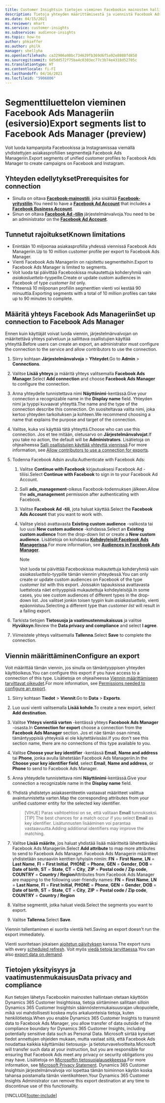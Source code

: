 ```yaml
---
title: Customer Insightsin tietojen vieminen Facebookin mainosten hallintaan
description: Tietoja yhteyden määrittämisestä ja viennistä Facebook Ads Manageriin.
ms.date: 04/15/2021
ms.reviewer: mhart
ms.service: customer-insights
ms.subservice: audience-insights
ms.topic: how-to
author: phkieffer
ms.author: philk
manager: shellyha
ms.openlocfilehash: ca32906a98bc734639fb369d6f5a92e8888fd850
ms.sourcegitcommit: 6d5dd572f75ba4c0303ec77c3b74e4318d52705c
ms.translationtype: HT
ms.contentlocale: fi-FI
ms.lasthandoff: 04/16/2021
ms.locfileid: "5906806"
---
```

# <a name="export-segments-list-to-facebook-ads-manager-preview"></a><span data-ttu-id="a0401-103">Segmenttiluettelon vieminen Facebook Ads Manageriin (esiversio)</span><span class="sxs-lookup"><span data-stu-id="a0401-103">Export segments list to Facebook Ads Manager (preview)</span></span>

<span data-ttu-id="a0401-104">Voit luoda kampanjoita Facebookissa ja Instagramissaa viemällä yhdistettyjen asiakasprofiilien segmenttejä Facebook Ads Manageriin.</span><span class="sxs-lookup"><span data-stu-id="a0401-104">Export segments of unified customer profiles to Facebook Ads Manager to create campaigns on Facebook and Instagram.</span></span>

## <a name="prerequisites-for-connection"></a><span data-ttu-id="a0401-105">Yhteyden edellytykset</span><span class="sxs-lookup"><span data-stu-id="a0401-105">Prerequisites for connection</span></span>

- <span data-ttu-id="a0401-106">Sinulla on oltava [**Facebook-mainostili**](https://www.facebook.com/business/learn/lessons/step-by-step-ads-manager-account), joka sisältää [**Facebook-yritystilin**](https://business.facebook.com/).</span><span class="sxs-lookup"><span data-stu-id="a0401-106">You need to have a [**Facebook Ad Account**](https://www.facebook.com/business/learn/lessons/step-by-step-ads-manager-account) that includes a [**Facebook Business Account**](https://business.facebook.com/).</span></span>
- <span data-ttu-id="a0401-107">Sinun on oltava [**Facebook Ad -tilin**](https://www.facebook.com/business/learn/lessons/step-by-step-ads-manager-account) järjestelmänvalvoja.</span><span class="sxs-lookup"><span data-stu-id="a0401-107">You need to be an administrator on the [**Facebook Ad Account**](https://www.facebook.com/business/learn/lessons/step-by-step-ads-manager-account).</span></span>

## <a name="known-limitations"></a><span data-ttu-id="a0401-108">Tunnetut rajoitukset</span><span class="sxs-lookup"><span data-stu-id="a0401-108">Known limitations</span></span>

- <span data-ttu-id="a0401-109">Enintään 10 miljoonaa asiakasprofiilia yhdessä viennissä Facebook Ads Manageriin.</span><span class="sxs-lookup"><span data-stu-id="a0401-109">Up to 10 million customer profile per export to Facebook Ads Manager.</span></span>
- <span data-ttu-id="a0401-110">Vienti Facebook Ads Manageriin on rajoitettu segmentteihin.</span><span class="sxs-lookup"><span data-stu-id="a0401-110">Export to Facebook Ads Manager is limited to segments.</span></span>
- <span data-ttu-id="a0401-111">Voit luoda tai päivittää Facebookissa mukautettuja kohderyhmiä vain *asiakasluettelo*-tyypeille.</span><span class="sxs-lookup"><span data-stu-id="a0401-111">Create or update custom audiences in Facebook of type *customer list* only.</span></span>
- <span data-ttu-id="a0401-112">Yhteensä 10 miljoonan profiilin segmenttien vienti voi kestää 90 minuuttia.</span><span class="sxs-lookup"><span data-stu-id="a0401-112">Exporting segments with a total of 10 million profiles can take up to 90 minutes to complete.</span></span>

## <a name="set-up-connection-to-facebook-ads-manager"></a><span data-ttu-id="a0401-113">Määritä yhteys Facebook Ads Manageriin</span><span class="sxs-lookup"><span data-stu-id="a0401-113">Set up connection to Facebook Ads Manager</span></span>

<span data-ttu-id="a0401-114">Ennen kuin käyttäjät voivat luoda viennin, järjestelmänvalvojan on määritettävä yhteys palveluun ja sallittava osallistujien käyttää yhteyttä.</span><span class="sxs-lookup"><span data-stu-id="a0401-114">Before users can create an export, an administrator must configure the connection to the service and allow contributors to use the connection.</span></span>

1. <span data-ttu-id="a0401-115">Siirry kohtaan **Järjestelmänvalvoja** > **Yhteydet**.</span><span class="sxs-lookup"><span data-stu-id="a0401-115">Go to **Admin** > **Connections**.</span></span>

1. <span data-ttu-id="a0401-116">Valitse **Lisää yhteys** ja määritä yhteys valitsemalla **Facebook Ads Manager**.</span><span class="sxs-lookup"><span data-stu-id="a0401-116">Select **Add connection** and choose **Facebook Ads Manager** to configure the connection.</span></span>

1. <span data-ttu-id="a0401-117">Anna yhteydelle tunnistettava nimi **Näyttönimi**-kentässä.</span><span class="sxs-lookup"><span data-stu-id="a0401-117">Give your connection a recognizable name in the **Display name** field.</span></span> <span data-ttu-id="a0401-118">Yhteyden nimi ja tyyppi kuvaavat yhteyttä.</span><span class="sxs-lookup"><span data-stu-id="a0401-118">The name and the type of the connection describe this connection.</span></span> <span data-ttu-id="a0401-119">On suositeltavaa valita nimi, joka kertoo yhteyden tarkoituksen ja kohteen.</span><span class="sxs-lookup"><span data-stu-id="a0401-119">We recommend choosing a name that explains the purpose and target of the connection.</span></span>

1. <span data-ttu-id="a0401-120">Valitse, kuka voi käyttää tätä yhteyttä.</span><span class="sxs-lookup"><span data-stu-id="a0401-120">Choose who can use this connection.</span></span> <span data-ttu-id="a0401-121">Jos et tee mitään, oletusarvo on **Järjestelmänvalvojat**.</span><span class="sxs-lookup"><span data-stu-id="a0401-121">If you take no action, the default will be **Administrators**.</span></span> <span data-ttu-id="a0401-122">Lisätietoja on ohjeaiheessa [Salli osallistujien käyttää yhteyttä viennissä](connections.md#allow-contributors-to-use-a-connection-for-exports).</span><span class="sxs-lookup"><span data-stu-id="a0401-122">For more information, see [Allow contributors to use a connection for exports](connections.md#allow-contributors-to-use-a-connection-for-exports).</span></span>

1. <span data-ttu-id="a0401-123">Todenna Facebook Adsin avulla:</span><span class="sxs-lookup"><span data-stu-id="a0401-123">Authenticate with Facebook Ads:</span></span> 

   1. <span data-ttu-id="a0401-124">Valitse **Continue with Facebook** kirjautuaksesi Facebook Ad -tiliisi.</span><span class="sxs-lookup"><span data-stu-id="a0401-124">Select **Continue with Facebook** to sign in to your Facebook Ad Account.</span></span>

   1. <span data-ttu-id="a0401-125">Salli **ads_management**-oikeus Facebook-todennuksen jälkeen.</span><span class="sxs-lookup"><span data-stu-id="a0401-125">Allow the **ads_management** permission after authenticating with Facebook.</span></span>

   1. <span data-ttu-id="a0401-126">Valitse **Facebook Ad -tili**, jota haluat käyttää.</span><span class="sxs-lookup"><span data-stu-id="a0401-126">Select the **Facebook Ads Account** that you want to work with.</span></span>

   1. <span data-ttu-id="a0401-127">Valitse yleisö avattavasta **Existing custom audience** -valikosta tai luo uusi **New custom audience** -kohdassa.</span><span class="sxs-lookup"><span data-stu-id="a0401-127">Select an **Existing custom audience** from the drop-down list or create a **New custom audience**.</span></span> <span data-ttu-id="a0401-128">Lisätietoja on kohdassa [**Kohdeyleisöt Facebook Ads Managerissa**](https://www.facebook.com/business/help/744354708981227?id=2469097953376494).</span><span class="sxs-lookup"><span data-stu-id="a0401-128">For more information, see [**Audiences in Facebook Ads Manager**](https://www.facebook.com/business/help/744354708981227?id=2469097953376494).</span></span>
      > [!NOTE]
      > <span data-ttu-id="a0401-129">Voit luoda tai päivittää Facebookissa mukautettuja kohderyhmiä vain *asiakasluettelo*-tyypille tämän viennin yhteydessä.</span><span class="sxs-lookup"><span data-stu-id="a0401-129">You can only create or update custom audiences on Facebook of the type *customer list* with this export.</span></span> <span data-ttu-id="a0401-130">Joissakin tapauksissa avattavasta luettelosta näet erityyppisiä mukautettuja kohdeyleisöjä.</span><span class="sxs-lookup"><span data-stu-id="a0401-130">In some cases, you see custom audiences of different types in the drop-down list.</span></span> <span data-ttu-id="a0401-131">Jos valitset jonkin toisen tyypin kuin *asiakasluettelo*, vienti epäonnistuu.</span><span class="sxs-lookup"><span data-stu-id="a0401-131">Selecting a different type than *customer list* will result in a failing export.</span></span> 

1. <span data-ttu-id="a0401-132">Tarkista tietojen **Tietosuoja ja vaatimustenmukaisuus** ja valitse **Hyväksyn**.</span><span class="sxs-lookup"><span data-stu-id="a0401-132">Review the **Data privacy and compliance** and select **I agree**.</span></span>

1. <span data-ttu-id="a0401-133">Viimeistele yhteys valitsemalla **Tallenna**.</span><span class="sxs-lookup"><span data-stu-id="a0401-133">Select **Save** to complete the connection.</span></span>

## <a name="configure-an-export"></a><span data-ttu-id="a0401-134">Viennin määrittäminen</span><span class="sxs-lookup"><span data-stu-id="a0401-134">Configure an export</span></span>

<span data-ttu-id="a0401-135">Voit määrittää tämän viennin, jos sinulla on tämäntyyppisen yhteyden käyttöoikeus.</span><span class="sxs-lookup"><span data-stu-id="a0401-135">You can configure this export if you have access to a connection of this type.</span></span> <span data-ttu-id="a0401-136">Lisätietoja on ohjeaiheessa [Viennin määrittämiseen tarvittavat oikeudet](export-destinations.md#set-up-a-new-export).</span><span class="sxs-lookup"><span data-stu-id="a0401-136">For more information, see [Permissions needed to configure an export](export-destinations.md#set-up-a-new-export).</span></span>

1. <span data-ttu-id="a0401-137">Siirry kohtaan **Tiedot** > **Viennit**.</span><span class="sxs-lookup"><span data-stu-id="a0401-137">Go to **Data** > **Exports**.</span></span>

1. <span data-ttu-id="a0401-138">Luo uusi vienti valitsemalla **Lisää kohde**.</span><span class="sxs-lookup"><span data-stu-id="a0401-138">To create a new export, select **Add destination**.</span></span> 

1. <span data-ttu-id="a0401-139">Valitse **Yhteys vientiä varten** -kentässä yhteys **Facebook Ads Manager** -osasta.</span><span class="sxs-lookup"><span data-stu-id="a0401-139">In **Connection for export** choose a connection from the **Facebook Ads Manager** section.</span></span> <span data-ttu-id="a0401-140">Jos et näe tämän osan nimeä, tämäntyyppisiä yhteyksiä ei ole käytettävissäsi.</span><span class="sxs-lookup"><span data-stu-id="a0401-140">If you don't see this section name, there are no connections of this type available to you.</span></span>

1. <span data-ttu-id="a0401-141">Valitse **Choose your key identifier** -kentässä **Email**, **Name and address** tai **Phone**, jonka avulla lähetetään Facebook Ads Manageriin.</span><span class="sxs-lookup"><span data-stu-id="a0401-141">In the **Choose your key identifier field**, select **Email**, **Name and address**, or **Phone** to send to Facebook Ads Manager.</span></span> 

1. <span data-ttu-id="a0401-142">Anna yhteydelle tunnistettava nimi **Näyttönimi**-kentässä.</span><span class="sxs-lookup"><span data-stu-id="a0401-142">Give your connection a recognizable name in the **Display name** field.</span></span>

1. <span data-ttu-id="a0401-143">Yhdistä yhdistetyn asiakasentiteetin vastaavat määritteet valittua avaintunnistetta varten.</span><span class="sxs-lookup"><span data-stu-id="a0401-143">Map the corresponding attributes from your unified customer entity for the selected key identifier.</span></span>
   > <span data-ttu-id="a0401-144">[VIHJE] Paras vaihtoehtosi on se, että valitaan **Email** tunnukseksi.</span><span class="sxs-lookup"><span data-stu-id="a0401-144">[TIP] The best chances for a match occur if you select **Email** as key identifier.</span></span> <span data-ttu-id="a0401-145">Lisätunnusten lisääminen voi parantaa vastaavuutta.</span><span class="sxs-lookup"><span data-stu-id="a0401-145">Adding additional identifiers may improve the matching.</span></span>

1. <span data-ttu-id="a0401-146">Valitse **Lisää määrite**, jos haluat yhdistää lisää määritteitä lähetettäväksi Facebook Ads Manageriin.</span><span class="sxs-lookup"><span data-stu-id="a0401-146">Select **Add attribute** to map more attributes to send to Facebook Ads Manager.</span></span> <span data-ttu-id="a0401-147">Facebook Ads Managerin määritteet yhdistetään seuraaviin kenttien lyhyisiin nimiin: **FN** = **First Name**, **LN** = **Last Name**, **FI** = **First Initial**, **PHONE** = **Phone**, **GEN** = **Gender**, **DOB** = **Date of birth**, **ST** = **State**, **CT** = **City**, **ZIP** = **Postal code / Zip code**, **COUNTRY** = **Country / Region**</span><span class="sxs-lookup"><span data-stu-id="a0401-147">Attributes from Facebook Ads Manager are mapping to the following user-friendly names: **FN** = **First Name**, **LN** = **Last Name**, **FI** = **First Initial**, **PHONE** = **Phone**, **GEN** = **Gender**, **DOB** = **Date of birth**, **ST** = **State**, **CT** = **City**, **ZIP** = **Postal code / Zip code**, **COUNTRY** = **Country / Region**</span></span>

1. <span data-ttu-id="a0401-148">Valitse segmentit, jotka haluat viedä.</span><span class="sxs-lookup"><span data-stu-id="a0401-148">Select the segments you want to export.</span></span>

1. <span data-ttu-id="a0401-149">Valitse **Tallenna**.</span><span class="sxs-lookup"><span data-stu-id="a0401-149">Select **Save**.</span></span>

<span data-ttu-id="a0401-150">Viennin tallentaminen ei suorita vientiä heti.</span><span class="sxs-lookup"><span data-stu-id="a0401-150">Saving an export doesn't run the export immediately.</span></span>

<span data-ttu-id="a0401-151">Vienti suoritetaan jokaisen [ajoitetun päivityksen](system.md#schedule-tab) kanssa.</span><span class="sxs-lookup"><span data-stu-id="a0401-151">The export runs with every [scheduled refresh](system.md#schedule-tab).</span></span> <span data-ttu-id="a0401-152">Voit myös [viedä tietoja tarvittaessa](export-destinations.md#run-exports-on-demand).</span><span class="sxs-lookup"><span data-stu-id="a0401-152">You can also [export data on demand](export-destinations.md#run-exports-on-demand).</span></span> 

## <a name="data-privacy-and-compliance"></a><span data-ttu-id="a0401-153">Tietojen yksityisyys ja vaatimustenmukaisuus</span><span class="sxs-lookup"><span data-stu-id="a0401-153">Data privacy and compliance</span></span>

<span data-ttu-id="a0401-154">Kun tietojen lähetys Facebookin mainosten hallintaan otetaan käyttöön Dynamics 365 Customer Insightsissa, tietoja siirtäminen sallitaan silloin Dynamics 365 Customer Insightsin säännöstenmukaisuusrajan ulkopuolelle, mikä voi mahdollisesti koskea myös arkaluonteisia tietoja, kuten henkilötietoja.</span><span class="sxs-lookup"><span data-stu-id="a0401-154">When you enable Dynamics 365 Customer Insights to transmit data to Facebook Ads Manager, you allow transfer of data outside of the compliance boundary for Dynamics 365 Customer Insights, including potentially sensitive data such as Personal Data.</span></span> <span data-ttu-id="a0401-155">Microsoft siirtää kyseiset tiedot annettujen ohjeiden mukaan, mutta vastaat siitä, että Facebook Ads noudattaa kaikkia käyttämiäsi tietosuoja- ja tietoturvavelvoitteita.</span><span class="sxs-lookup"><span data-stu-id="a0401-155">Microsoft will transfer such data at your instruction, but you are responsible for ensuring that Facebook Ads meet any privacy or security obligations you may have.</span></span> <span data-ttu-id="a0401-156">Lisätietoja on [Microsoftin tietosuojalausekkeessa](https://go.microsoft.com/fwlink/?linkid=396732).</span><span class="sxs-lookup"><span data-stu-id="a0401-156">For more information, see [Microsoft Privacy Statement](https://go.microsoft.com/fwlink/?linkid=396732).</span></span>
<span data-ttu-id="a0401-157">Dynamics 365 Customer Insightsin järjestelmänvalvoja voi lopettaa tämän toiminnon käytön koska tahansa poistamalla tämän vientikohteen.</span><span class="sxs-lookup"><span data-stu-id="a0401-157">Your Dynamics 365 Customer Insights Administrator can remove this export destination at any time to discontinue use of this functionality.</span></span>


[!INCLUDE[footer-include](../includes/footer-banner.md)]
